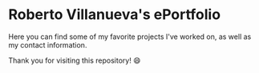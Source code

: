 # Roberto Villanueva's ePortfolio

Here you can find some of my favorite projects I've worked on, as well as my contact information.

Thank you for visiting this repository! 😄
